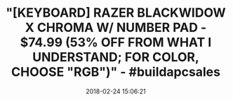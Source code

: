 ---
title: >-
  "[KEYBOARD] RAZER BLACKWIDOW X CHROMA W/ NUMBER PAD - $74.99 (53% OFF FROM
  WHAT I UNDERSTAND; FOR COLOR, CHOOSE "RGB")" - #buildapcsales
name: >-
  Razer BlackWidow X Chroma, Clicky RGB Mechanical Gaming Keyboard, Military
  Grade Metal Construction - Razer Green Switches
date: '2018-02-24 15:06:21'
buy_now: >-
  https://www.amazon.com/Razer-BlackWidow-Mechanical-Keyboard-Construction/dp/B01CLJ2E1A?psc=1&SubscriptionId=AKIAIA5RBQIWQVTCUEUQ&tag=coldcutdeals-20&linkCode=xm2&camp=2025&creative=165953&creativeASIN=B01CLJ2E1A
description_markdown: >+
  Razer BlackWidow X Chroma, Clicky RGB Mechanical Gaming Keyboard, Military
  Grade Metal Construction - Razer Green Switches

    - Designed specifically for gaming, Razer Mechanical Switches actuate at an optimal distance, giving you speed and responsiveness like never before

    - The Razer BlackWidow X Chroma features individually programmable backlit keys with 16.8 million color options, all easily set through Razer Synapse

    - Constructed from military grade metal, the body of the Razer BlackWidow X Chroma is both rugged and durable, ensuring you'll enjoy stellar performance even during the most intense gaming sessions

    - Razer Mechanical Switches have consistently proven themselves to be the best for gaming, delivering both top-notch performance and reliable durability without compromise

    - With inter-device color synchronization, your Razer Chroma enabled Razer gaming weapons will always go together perfectly

tweet_id_str: '967415408117604352'
price: $159.99
you_save: ''
asin: B01CLJ2E1A
image: 'https://images-na.ssl-images-amazon.com/images/I/41l23ZN4pAL.jpg'

---